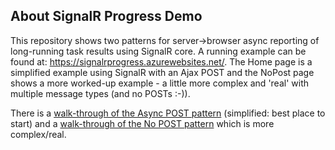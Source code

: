 ## About SignalR Progress Demo

This repository shows two patterns for server->browser async reporting of long-running task results using SignalR core. A running example can be found at: https://signalrprogress.azurewebsites.net/. The Home page is a simplified example using SignalR with an Ajax POST and the NoPost page shows a more worked-up example - a little more complex and 'real' with multiple message types (and no POSTs :-)).

There is a [walk-through of the Async POST pattern](https://github.com/endintiers/SignalR-AspNetCore-ProgressDemo/blob/master/AsyncPOST.md) (simplified: best place to start) and a [walk-through of the No POST pattern](https://github.com/endintiers/SignalR-AspNetCore-ProgressDemo/blob/master/NoPOST.md) which is more complex/real.    

